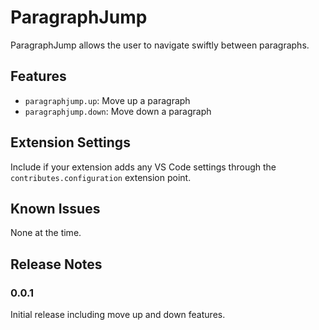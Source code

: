 # ParagraphJump

ParagraphJump allows the user to navigate swiftly between paragraphs.

## Features

* `paragraphjump.up`: Move up a paragraph
* `paragraphjump.down`: Move down a paragraph

## Extension Settings

Include if your extension adds any VS Code settings through the `contributes.configuration` extension point.

## Known Issues

None at the time.

## Release Notes

### 0.0.1

Initial release including move up and down features.